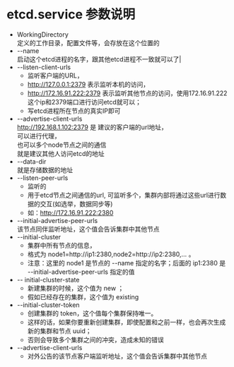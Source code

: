 # etcd.service  参数说明  

- WorkingDirectory  
    定义的工作目录，配置文件等，会存放在这个位置的
- --name  
    启动这个etcd进程的名字，跟其他etcd进程不一致就可以了|
- --listen-client-urls  
    - 监听客户端的URL，  
    - http://127.0.0.1:2379 表示监听本机的访问，  
    - http://172.16.91.222:2379 表示监听其他节点的访问，使用172.16.91.222这个ip和2379端口进行访问etcd就可以；
    - 写etcd进程所在节点的真实IP即可
- --advertise-client-urls  
    http://192.168.1.102:2379 是 建议的客户端的url地址，  
    可以进行代理，  
    也可以多个node节点之间的通信  
    就是建议其他人访问etcd的地址  
- --data-dir  
    就是存储数据的地址
- --listen-peer-urls  
    - 监听的 
    - 用于etcd节点之间通信的url, 可监听多个，集群内部将通过这些url进行数据的交互(如选举，数据同步等) 
    - 如：http://172.16.91.222:2380  
- --initial-advertise-peer-urls  
   该节点同伴监听地址，这个值会告诉集群中其他节点  
- --initial-cluster 
    - 集群中所有节点的信息，
    - 格式为 node1=http://ip1:2380,node2=http://ip2:2380,… 。
    - 注意：这里的 node1 是节点的 --name 指定的名字；后面的 ip1:2380 是 --initial-advertise-peer-urls 指定的值  
- -- initial-cluster-state     
    - 新建集群的时候，这个值为 new ；  
    - 假如已经存在的集群，这个值为 existing   
- --initial-cluster-token     
    - 创建集群的 token，这个值每个集群保持唯一。
    - 这样的话，如果你要重新创建集群，即使配置和之前一样，也会再次生成新的集群和节点 uuid；
    - 否则会导致多个集群之间的冲突，造成未知的错误
- --advertise-client-urls     
    - 对外公告的该节点客户端监听地址，这个值会告诉集群中其他节点



  

